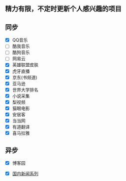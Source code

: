 ## 精力有限，不定时更新个人感兴趣的项目
## 同步

-   [x] QQ音乐
-   [ ] 酷我音乐
-   [ ] 酷狗音乐
-   [ ] 网易云
-   [x] 英雄联盟皮肤
-   [x] 虎牙直播
-   [x] 京东(书频道)
-   [x] 亚马逊
-   [x] 世界大学排名
-   [x] 小说采集
-   [x] 梨视频
-   [x] 猫眼电影
-   [x] 安居客
-   [x] 当当网
-   [x] 有道翻译
-   [x] 喜马拉雅

## 异步

-   [x] 博客园
-   [x] [国内新闻系列](https://github.com/Jonescy/focusnews)


